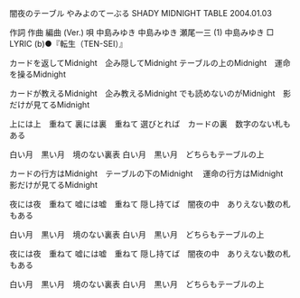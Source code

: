 闇夜のテーブル
やみよのてーぶる
SHADY MIDNIGHT TABLE
2004.01.03


作詞  作曲  編曲 (Ver.)   唄
中島みゆき   中島みゆき   瀬尾一三 (1)  中島みゆき
□ LYRIC (b)●『転生（TEN-SEI）』

カードを返してMidnight　企み隠してMidnight
テーブルの上のMidnight　運命を操るMidnight

カードが教えるMidnight　企み教えるMidnight
でも読めないのがMidnight　影だけが見てるMidnight

上には上　重ねて
裏には裏　重ねて
選びとれば　カードの裏　数字のない札もある

白い月　黒い月　境のない裏表
白い月　黒い月　どちらもテーブルの上

カードの行方はMidnight　テーブルの下のMidnight　
運命の行方はMidnight　影だけが見てるMidnight

夜には夜　重ねて
嘘には嘘　重ねて
隠し持てば　闇夜の中　ありえない数の札もある

白い月　黒い月　境のない裏表
白い月　黒い月　どちらもテーブルの上

夜には夜　重ねて
嘘には嘘　重ねて
隠し持てば　闇夜の中　ありえない数の札もある

白い月　黒い月　境のない裏表
白い月　黒い月　どちらもテーブルの上